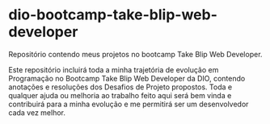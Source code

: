 # dio-bootcamp-take-blip-web-developer
Repositório contendo meus projetos no bootcamp Take Blip Web Developer.

Este repositório incluirá toda a minha trajetória de evolução em Programação no Bootcamp Take Blip Web Developer da DIO, contendo anotações e resoluções dos Desafios de Projeto propostos. Toda e qualquer ajuda ou melhoria ao trabalho feito aqui será bem vinda e contribuirá para a minha evolução e me permitirá ser um desenvolvedor cada vez melhor.
